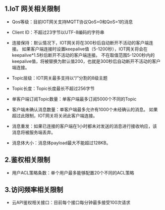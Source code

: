 ## 1.IoT 网关相关限制

- Qos等级：目前IOT网关支持MQTT协议QoS=0和QoS=1的消息
- Client ID：不超过23字节以UTF-8编码的字符串
- 连接保持：默认情况下，IOT网关将在300秒后自动断开不活动的客户端连接。 如果客户端连接时设置keepalive值（5-1200秒），IOT网关将会在keepalive*1.5秒后断开不活动的客户端连接。 不在取值范围5-1200秒内的keepalive值，将被替换为默认值200，也就是300秒后自动断开不活动的客户端连接。

- Topic层级：IOT网关最多支持以“/”分割的8级主题
- Topic长度：Topic长度最长不超过256字节
- 单客户端订阅Topic数量：单客户端最多订阅5000个不同的Topic
- 客户端未确认消息数量：单客户端最多允许有1000个未经确认的消息。 如果超过此限制，IOT网关将关闭此客户端连接。
- 消息重发：如果已连接的客户端在1小时都未对发送的消息进行接收响应，该消息将被服务端丢弃。
- 消息体大小：消息体payload最大不能超过128KB。

## 2.鉴权相关限制
- 用户ACL策略条数：单个用户最多能够配置20个不同的ACL策略


## 3.访问频率相关限制
- 云API鉴权相关接口：目前每个接口每分钟最多接受100次请求